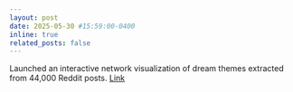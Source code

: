 ```yaml
---
layout: post
date: 2025-05-30 #15:59:00-0400
inline: true
related_posts: false
---
```


Launched an interactive network visualization of dream themes extracted from 44,000 Reddit posts. <a href="/assets/visualizations/dreamnet.html" target="_blank">Link</a>